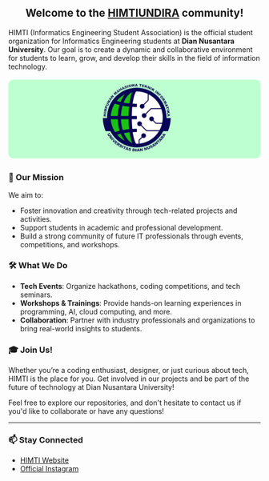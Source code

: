 
<h2 align="center">Welcome to the <a href="#">HIMTIUNDIRA</a> community!</h2>

HIMTI (Informatics Engineering Student Association) is the official student organization for Informatics Engineering students at **Dian Nusantara University**. Our goal is to create a dynamic and collaborative environment for students to learn, grow, and develop their skills in the field of information technology.
<p align="center">
  <img src="https://raw.githubusercontent.com/himtiundira/.github/refs/heads/main/assets/banner.png" alt="HIMTI Banner">
 </p>

### 🌟 Our Mission
We aim to:
- Foster innovation and creativity through tech-related projects and activities.
- Support students in academic and professional development.
- Build a strong community of future IT professionals through events, competitions, and workshops.

### 🛠️ What We Do
- **Tech Events**: Organize hackathons, coding competitions, and tech seminars.
- **Workshops & Trainings**: Provide hands-on learning experiences in programming, AI, cloud computing, and more.
- **Collaboration**: Partner with industry professionals and organizations to bring real-world insights to students.

### 🎓 Join Us!
Whether you’re a coding enthusiast, designer, or just curious about tech, HIMTI is the place for you. Get involved in our projects and be part of the future of technology at Dian Nusantara University!

Feel free to explore our repositories, and don't hesitate to contact us if you'd like to collaborate or have any questions!

---
### 📫 Stay Connected
- [HIMTI Website](https://sites.google.com/undira.ac.id/himtiundira)
- [Official Instagram](https://instagram.com/himtiundira)
